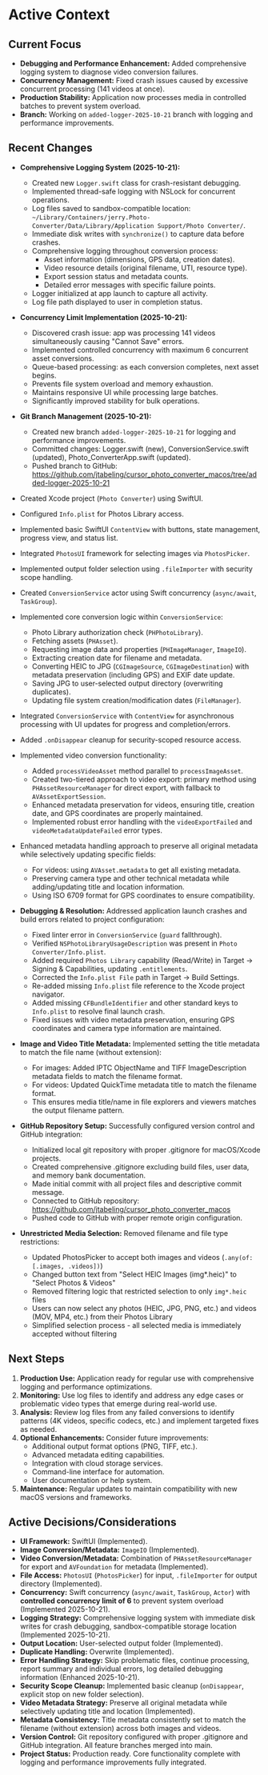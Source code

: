 # Active Context

## Current Focus

*   **Debugging and Performance Enhancement:** Added comprehensive logging system to diagnose video conversion failures.
*   **Concurrency Management:** Fixed crash issues caused by excessive concurrent processing (141 videos at once).
*   **Production Stability:** Application now processes media in controlled batches to prevent system overload.
*   **Branch:** Working on `added-logger-2025-10-21` branch with logging and performance improvements.

## Recent Changes

*   **Comprehensive Logging System (2025-10-21):**
    *   Created new `Logger.swift` class for crash-resistant debugging.
    *   Implemented thread-safe logging with NSLock for concurrent operations.
    *   Log files saved to sandbox-compatible location: `~/Library/Containers/jerry.Photo-Converter/Data/Library/Application Support/Photo Converter/`.
    *   Immediate disk writes with `synchronize()` to capture data before crashes.
    *   Comprehensive logging throughout conversion process:
        *   Asset information (dimensions, GPS data, creation dates).
        *   Video resource details (original filename, UTI, resource type).
        *   Export session status and metadata counts.
        *   Detailed error messages with specific failure points.
    *   Logger initialized at app launch to capture all activity.
    *   Log file path displayed to user in completion status.
*   **Concurrency Limit Implementation (2025-10-21):**
    *   Discovered crash issue: app was processing 141 videos simultaneously causing "Cannot Save" errors.
    *   Implemented controlled concurrency with maximum 6 concurrent asset conversions.
    *   Queue-based processing: as each conversion completes, next asset begins.
    *   Prevents file system overload and memory exhaustion.
    *   Maintains responsive UI while processing large batches.
    *   Significantly improved stability for bulk operations.
*   **Git Branch Management (2025-10-21):**
    *   Created new branch `added-logger-2025-10-21` for logging and performance improvements.
    *   Committed changes: Logger.swift (new), ConversionService.swift (updated), Photo_ConverterApp.swift (updated).
    *   Pushed branch to GitHub: https://github.com/jtabeling/cursor_photo_converter_macos/tree/added-logger-2025-10-21

*   Created Xcode project (`Photo Converter`) using SwiftUI.
*   Configured `Info.plist` for Photos Library access.
*   Implemented basic SwiftUI `ContentView` with buttons, state management, progress view, and status list.
*   Integrated `PhotosUI` framework for selecting images via `PhotosPicker`.
*   Implemented output folder selection using `.fileImporter` with security scope handling.
*   Created `ConversionService` actor using Swift concurrency (`async/await`, `TaskGroup`).
*   Implemented core conversion logic within `ConversionService`:
    *   Photo Library authorization check (`PHPhotoLibrary`).
    *   Fetching assets (`PHAsset`).
    *   Requesting image data and properties (`PHImageManager`, `ImageIO`).
    *   Extracting creation date for filename and metadata.
    *   Converting HEIC to JPG (`CGImageSource`, `CGImageDestination`) with metadata preservation (including GPS) and EXIF date update.
    *   Saving JPG to user-selected output directory (overwriting duplicates).
    *   Updating file system creation/modification dates (`FileManager`).
*   Integrated `ConversionService` with `ContentView` for asynchronous processing with UI updates for progress and completion/errors.
*   Added `.onDisappear` cleanup for security-scoped resource access.
*   Implemented video conversion functionality:
    *   Added `processVideoAsset` method parallel to `processImageAsset`.
    *   Created two-tiered approach to video export: primary method using `PHAssetResourceManager` for direct export, with fallback to `AVAssetExportSession`.
    *   Enhanced metadata preservation for videos, ensuring title, creation date, and GPS coordinates are properly maintained.
    *   Implemented robust error handling with the `videoExportFailed` and `videoMetadataUpdateFailed` error types.
*   Enhanced metadata handling approach to preserve all original metadata while selectively updating specific fields:
    *   For videos: using `AVAsset.metadata` to get all existing metadata.
    *   Preserving camera type and other technical metadata while adding/updating title and location information.
    *   Using ISO 6709 format for GPS coordinates to ensure compatibility.
*   **Debugging & Resolution:** Addressed application launch crashes and build errors related to project configuration:
    *   Fixed linter error in `ConversionService` (`guard` fallthrough).
    *   Verified `NSPhotoLibraryUsageDescription` was present in `Photo Converter/Info.plist`.
    *   Added required `Photos Library` capability (Read/Write) in Target -> Signing & Capabilities, updating `.entitlements`.
    *   Corrected the `Info.plist File` path in Target -> Build Settings.
    *   Re-added missing `Info.plist` file reference to the Xcode project navigator.
    *   Added missing `CFBundleIdentifier` and other standard keys to `Info.plist` to resolve final launch crash.
    *   Fixed issues with video metadata preservation, ensuring GPS coordinates and camera type information are maintained.
*   **Image and Video Title Metadata:** Implemented setting the title metadata to match the file name (without extension):
    *   For images: Added IPTC ObjectName and TIFF ImageDescription metadata fields to match the filename format.
    *   For videos: Updated QuickTime metadata title to match the filename format.
    *   This ensures media title/name in file explorers and viewers matches the output filename pattern.
*   **GitHub Repository Setup:** Successfully configured version control and GitHub integration:
    *   Initialized local git repository with proper .gitignore for macOS/Xcode projects.
    *   Created comprehensive .gitignore excluding build files, user data, and memory bank documentation.
    *   Made initial commit with all project files and descriptive commit message.
    *   Connected to GitHub repository: https://github.com/jtabeling/cursor_photo_converter_macos
    *   Pushed code to GitHub with proper remote origin configuration.
*   **Unrestricted Media Selection:** Removed filename and file type restrictions:
    *   Updated PhotosPicker to accept both images and videos (`.any(of: [.images, .videos])`)
    *   Changed button text from "Select HEIC Images (img*.heic)" to "Select Photos & Videos"
    *   Removed filtering logic that restricted selection to only `img*.heic` files
    *   Users can now select any photos (HEIC, JPG, PNG, etc.) and videos (MOV, MP4, etc.) from their Photos Library
    *   Simplified selection process - all selected media is immediately accepted without filtering

## Next Steps

1.  **Production Use:** Application ready for regular use with comprehensive logging and performance optimizations.
2.  **Monitoring:** Use log files to identify and address any edge cases or problematic video types that emerge during real-world use.
3.  **Analysis:** Review log files from any failed conversions to identify patterns (4K videos, specific codecs, etc.) and implement targeted fixes as needed.
4.  **Optional Enhancements:** Consider future improvements:
    *   Additional output format options (PNG, TIFF, etc.).
    *   Advanced metadata editing capabilities.
    *   Integration with cloud storage services.
    *   Command-line interface for automation.
    *   User documentation or help system.
5.  **Maintenance:** Regular updates to maintain compatibility with new macOS versions and frameworks.

## Active Decisions/Considerations

*   **UI Framework:** SwiftUI (Implemented).
*   **Image Conversion/Metadata:** `ImageIO` (Implemented).
*   **Video Conversion/Metadata:** Combination of `PHAssetResourceManager` for export and `AVFoundation` for metadata (Implemented).
*   **File Access:** `PhotosUI` (`PhotosPicker`) for input, `.fileImporter` for output directory (Implemented).
*   **Concurrency:** Swift concurrency (`async/await`, `TaskGroup`, `Actor`) with **controlled concurrency limit of 6** to prevent system overload (Implemented 2025-10-21).
*   **Logging Strategy:** Comprehensive logging system with immediate disk writes for crash debugging, sandbox-compatible storage location (Implemented 2025-10-21).
*   **Output Location:** User-selected output folder (Implemented).
*   **Duplicate Handling:** Overwrite (Implemented).
*   **Error Handling Strategy:** Skip problematic files, continue processing, report summary and individual errors, log detailed debugging information (Enhanced 2025-10-21).
*   **Security Scope Cleanup:** Implemented basic cleanup (`onDisappear`, explicit stop on new folder selection).
*   **Video Metadata Strategy:** Preserve all original metadata while selectively updating title and location (Implemented).
*   **Metadata Consistency:** Title metadata consistently set to match the filename (without extension) across both images and videos.
*   **Version Control:** Git repository configured with proper .gitignore and GitHub integration. All feature branches merged into main.
*   **Project Status:** Production ready. Core functionality complete with logging and performance improvements fully integrated. 
